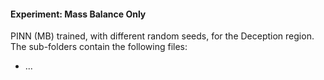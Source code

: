 #### Experiment: Mass Balance Only
PINN (MB) trained, with different random seeds, for the Deception region. The sub-folders contain the following files: 
- ...
